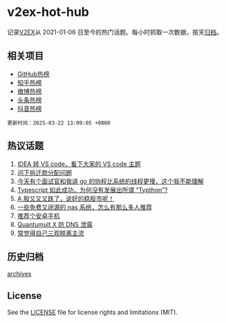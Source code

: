 # v2ex-hot-hub

 记录[V2EX](https://www.v2ex.com/)从 2021-01-06 日至今的热门话题。每小时抓取一次数据，按天[归档](archives)。
 
 ## 相关项目

- [GitHub热榜](https://github.com/snaildev/github-hot-hub)
- [知乎热榜](https://github.com/snaildev/zhihu-hot-hub)
- [微博热榜](https://github.com/snaildev/weibo-hot-hub)
- [头条热榜](https://github.com/snaildev/toutiao-hot-hub)
- [抖音热榜](https://github.com/snaildev/douyin-hot-hub)


 `更新时间：2025-03-22 13:09:05 +0800`

## 热议话题

1. [IDEA 转 VS code，看下大家的 VS code 主题](https://www.v2ex.com/t/1120166)
1. [问下拆迁款分配问题](https://www.v2ex.com/t/1120117)
1. [今天有个面试官和我讲 go 的协程比系统的线程更慢，这个我不能理解](https://www.v2ex.com/t/1120244)
1. [Typescript 如此成功，为何没有发展出所谓 “Typthon”?](https://www.v2ex.com/t/1120232)
1. [A 股又又又跌了，说好的稳股市呢！](https://www.v2ex.com/t/1120124)
1. [一些免费又闭源的 nas 系统，怎么有那么多人推荐](https://www.v2ex.com/t/1120264)
1. [推荐个安卓手机](https://www.v2ex.com/t/1120210)
1. [Quantumult X 防 DNS 泄露](https://www.v2ex.com/t/1120130)
1. [常觉得自己三观脱离主流](https://www.v2ex.com/t/1120114)

## 历史归档

[archives](archives)

## License

See the [LICENSE](LICENSE) file for license rights and limitations (MIT).
